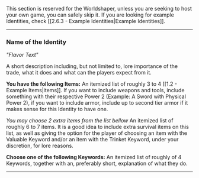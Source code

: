 This section is reserved for the Worldshaper, unless you are seeking to host your own game, you can safely skip it. If you are looking for example Identities, check [[2.6.3 - Example Identities|Example Identities]].

___
### Name of the Identity
_"Flavor Text"_

A short description including, but not limited to, lore importance of the trade, what it does and what can the players expect from it.

__You have the following Items:__
An itemized list of roughly 3 to 4 [[1.2 - Example Items|items]]. If you want to include weapons and tools, include something with their respective Power 2 (Example: A Sword with Physical Power 2), if you want to include armor, include up to second tier armor if it makes sense for this Identity to have one.

_You may choose 2 extra items from the list bellow_
An itemized list of roughly 6 to 7 items. It is a good idea to include extra survival items on this list, as well as giving the option for the player of choosing an item with the Valuable Keyword and/or an item with the Trinket Keyword, under your discretion, for lore reasons.


__Choose one of the following Keywords:__
An itemized list of roughly of 4 Keywords, together with an, preferably short, explanation of what they do.

___